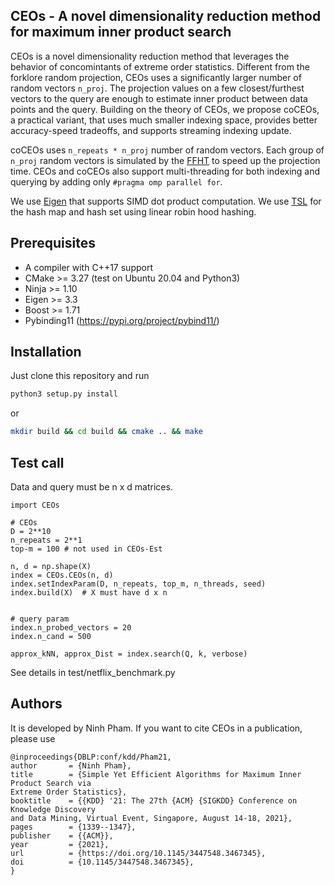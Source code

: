 ## CEOs - A novel dimensionality reduction method for maximum inner product search

CEOs is a novel dimensionality reduction method that leverages the behavior of concomintants of extreme order statistics.
Different from the forklore random projection, CEOs uses a significantly larger number of random vectors `n_proj`.
The projection values on a few closest/furthest vectors to the query are enough to estimate inner product between data points and the query.
Building on the theory of CEOs, we propose coCEOs, a practical variant, that uses much smaller indexing space, provides better accuracy-speed tradeoffs, and supports streaming indexing update.

coCEOs uses `n_repeats * n_proj` number of random vectors.
Each group of `n_proj` random vectors is simulated by the [FFHT](https://github.com/FALCONN-LIB/FFHT) to speed up the projection time.
CEOs and coCEOs also support multi-threading for both indexing and querying by adding only ```#pragma omp parallel for```.

We use [Eigen](https://eigen.tuxfamily.org/index.php?title=Main_Page) that supports SIMD dot product computation.
We use [TSL](https://github.com/Tessil/robin-map) for the hash map and hash set using linear robin hood hashing.
## Prerequisites

* A compiler with C++17 support
* CMake >= 3.27 (test on Ubuntu 20.04 and Python3)
* Ninja >= 1.10 
* Eigen >= 3.3
* Boost >= 1.71
* Pybinding11 (https://pypi.org/project/pybind11/) 

## Installation

Just clone this repository and run

```bash
python3 setup.py install
```

or 

```bash
mkdir build && cd build && cmake .. && make
```


## Test call

Data and query must be n x d matrices.

```
import CEOs

# CEOs
D = 2**10
n_repeats = 2**1
top-m = 100 # not used in CEOs-Est

n, d = np.shape(X)
index = CEOs.CEOs(n, d)
index.setIndexParam(D, n_repeats, top_m, n_threads, seed)
index.build(X)  # X must have d x n


# query param
index.n_probed_vectors = 20
index.n_cand = 500

approx_kNN, approx_Dist = index.search(Q, k, verbose)
```

See details in test/netflix_benchmark.py

## Authors

It is developed by Ninh Pham.
If you want to cite CEOs in a publication, please use

```
@inproceedings{DBLP:conf/kdd/Pham21,
author       = {Ninh Pham},
title        = {Simple Yet Efficient Algorithms for Maximum Inner Product Search via
Extreme Order Statistics},
booktitle    = {{KDD} '21: The 27th {ACM} {SIGKDD} Conference on Knowledge Discovery
and Data Mining, Virtual Event, Singapore, August 14-18, 2021},
pages        = {1339--1347},
publisher    = {{ACM}},
year         = {2021},
url          = {https://doi.org/10.1145/3447548.3467345},
doi          = {10.1145/3447548.3467345},
}
```





